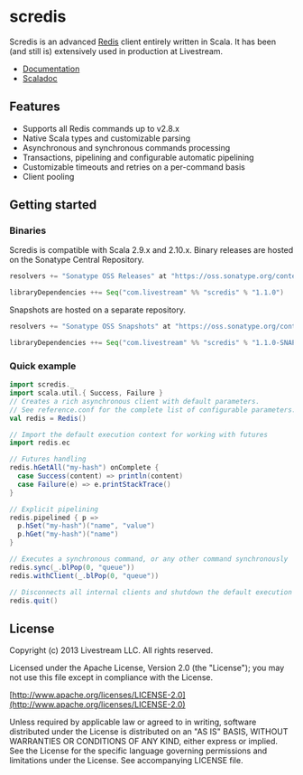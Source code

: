 # scredis

Scredis is an advanced [Redis](http://redis.io) client entirely written in Scala. It has been (and still is) extensively used in production at Livestream.

* [Documentation](https://github.com/Livestream/scredis/wiki)
* [Scaladoc](http://livestream.github.io/scredis/api/snapshot/)

## Features
* Supports all Redis commands up to v2.8.x
* Native Scala types and customizable parsing
* Asynchronous and synchronous commands processing
* Transactions, pipelining and configurable automatic pipelining
* Customizable timeouts and retries on a per-command basis
* Client pooling

## Getting started

### Binaries
Scredis is compatible with Scala 2.9.x and 2.10.x. Binary releases are hosted on the Sonatype Central Repository.

```scala
resolvers += "Sonatype OSS Releases" at "https://oss.sonatype.org/content/repositories/releases/"

libraryDependencies ++= Seq("com.livestream" %% "scredis" % "1.1.0")
```

Snapshots are hosted on a separate repository.

```scala
resolvers += "Sonatype OSS Snapshots" at "https://oss.sonatype.org/content/repositories/snapshots/"

libraryDependencies ++= Seq("com.livestream" %% "scredis" % "1.1.0-SNAPSHOT")
```

### Quick example
```scala
import scredis._
import scala.util.{ Success, Failure }
// Creates a rich asynchronous client with default parameters.
// See reference.conf for the complete list of configurable parameters.
val redis = Redis()

// Import the default execution context for working with futures
import redis.ec

// Futures handling
redis.hGetAll("my-hash") onComplete {
  case Success(content) => println(content)
  case Failure(e) => e.printStackTrace()
}

// Explicit pipelining
redis.pipelined { p =>
  p.hSet("my-hash")("name", "value")
  p.hGet("my-hash")("name")
}

// Executes a synchronous command, or any other command synchronously
redis.sync(_.blPop(0, "queue"))
redis.withClient(_.blPop(0, "queue"))

// Disconnects all internal clients and shutdown the default execution context
redis.quit()
```

## License

Copyright (c) 2013 Livestream LLC. All rights reserved.

Licensed under the Apache License, Version 2.0 (the "License");
you may not use this file except in compliance with the License.

[http://www.apache.org/licenses/LICENSE-2.0](http://www.apache.org/licenses/LICENSE-2.0)

Unless required by applicable law or agreed to in writing, software
distributed under the License is distributed on an "AS IS" BASIS,
WITHOUT WARRANTIES OR CONDITIONS OF ANY KIND, either express or implied.
See the License for the specific language governing permissions and
limitations under the License. See accompanying LICENSE file.
